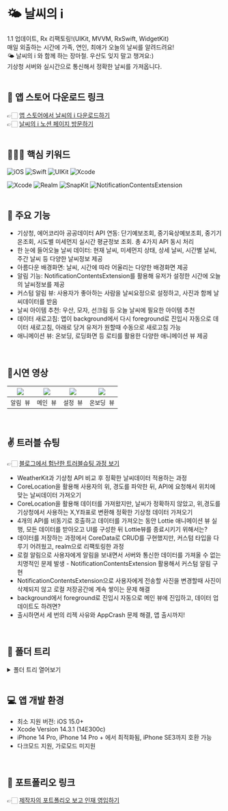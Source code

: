 # 🌤️ 날씨의 i
1.1 업데이트, Rx 리팩토링!(UIKit, MVVM, RxSwift, WidgetKit)<br>
매일 외출하는 시간에 가족, 연인, 최애가 오늘의 날씨를 알려드려요!<br>
🌤️ 날씨의 i 와 함께 하는 장마철. 우산도 잊지 말고 챙겨요:)<br>
기상청 서버와 실시간으로 통신해서 정확한 날씨를 가져옵니다.
<br>
<br>

## 🔗 앱 스토어 다운로드 링크
👉🏻 [앱 스토어에서 날씨의 i 다운로드하기](https://apps.apple.com/app/%EB%82%A0%EC%94%A8%EC%9D%98-i/id6458547520)<br>
👉🏻 [날씨의 i 노션 페이지 방문하기](https://bit.ly/weatherI)
<br>
<br>

## 🧑🏻‍💻 핵심 키워드

![iOS](https://img.shields.io/badge/iOS-000000?style=for-the-badge&logo=ios&logoColor=white)
![Swift](https://img.shields.io/badge/swift-F54A2A?style=for-the-badge&logo=swift&logoColor=white)
![UIKit](https://img.shields.io/badge/UIkit-2396F3?style=for-the-badge&logo=UIKit&logoColor=white)
![Xcode](https://img.shields.io/badge/Xcode-007ACC?style=for-the-badge&logo=Xcode&logoColor=white)

![Xcode](https://img.shields.io/badge/Xcode-007ACC?style=for-the-badge&logo=Xcode&logoColor=white)
![Realm](https://img.shields.io/badge/realm-39477F?style=for-the-badge&logo=Realm&logoColor=white)
![SnapKit](https://img.shields.io/badge/SnapKit-4285F4?style=for-the-badge&logo=SnapKit&logoColor=white)
![NotificationContentsExtension](https://img.shields.io/badge/NotificationContentsExtension-000000?style=for-the-badge&logo=NotificationContentsExtension&logoColor=white)
<br>
<br>

## 📌 주요 기능
- 기상청, 에어코리아 공공데이터 API 연동: 단기예보조회, 중기육상예보조회, 중기기온조회, 시도별 미세먼지 실시간 평균정보 조회. 총 4가지 API 동시 처리
- 한 눈에 들어오늘 날씨 데이터: 현재 날씨, 미세먼지 상태, 상세 날씨, 시간별 날씨, 주간 날씨 등 다양한 날씨정보 제공
- 아름다운 배경화면: 날씨, 시간에 따라 어울리는 다양한 배경화면 제공
- 알림 기능: NotificationContentsExtension를 활용해 유저가 설정한 시간에 오늘의 날씨정보를 제공
- 커스텀 알림 뷰: 사용자가 좋아하는 사람을 날씨요정으로 설정하고, 사진과 함께 날씨데이터를 받음
- 날씨 아이템 추천: 우산, 모자, 선크림 등 오늘 날씨에 필요한 아이템 추천
- 데이터 새로고침: 앱이 background에서 다시 foreground로 진입시 자동으로 데이터 새로고침, 아래로 당겨 유저가 원할때 수동으로 새로고침 가능
- 애니메이션 뷰: 온보딩, 로딩화면 등 로티를 활용한 다양한 애니메이션 뷰 제공 
<br>

## 📱시연 영상
|<img src="https://github.com/thekoon0456/WeatherI/assets/106993057/e1bb7999-bf0f-4772-85e4-f59359ffb8c2"></img>|<img src="https://github.com/thekoon0456/WeatherI/assets/106993057/dae01aa5-0718-4967-99ca-d3d7c4a896de"></img>|<img src="https://github.com/thekoon0456/WeatherI/assets/106993057/a5752520-fe81-4297-a212-0714ba47c654"></img>|<img src="https://github.com/thekoon0456/WeatherI/assets/106993057/71612a3b-3142-4f39-9797-80ec02c0c9a6"></img>|
|:-:|:-:|:-:|:-:|
|`알림 뷰`|`메인 뷰`|`설정 뷰`|`온보딩 뷰`|
<br>

## ✌️ 트러블 슈팅
👉🏻 [블로그에서 험난한 트러블슈팅 과정 보기](https://thekoon0456.tistory.com/category/UIKit%20Project)
- WeatherKit과 기상청 API 비교 후 정확한 날씨데이터 적용하는 과정
- CoreLocation을 활용해 사용자의 위, 경도를 파악한 뒤, API에 요청해서 위치에 맞는 날씨데이터 가져오기
- CoreLocation을 활용해 데이터를 가져왔지만, 날씨가 정확하지 않았고, 위,경도를 기상청에서 사용하는 X,Y좌표로 변환해 정확한 기상청 데이터 가져오기
- 4개의 API를 비동기로 호출하고 데이터를 가져오는 동안 Lottie 애니메이션 뷰 실행, 모든 데이터를 받아오고 UI를 구성한 뒤 Lottie뷰를 종료시키기 위해서는?
- 데이터를 저장하는 과정에서 CoreData로 CRUD를 구현했지만, 커스텀 타입을 다루기 어려웠고, realm으로 리팩토링한 과정
- 로컬 알림으로 사용자에게 알림을 보내면서 서버와 통신한 데이터를 가져올 수 없는 치명적인 문제 발생 - NotificationContentsExtension 활용해서 커스텀 알림 구현
- NotificationContentsExtension으로 사용자에게 전송할 사진을 변경할때 사진이 삭제되지 않고 로컬 저장공간에 계속 쌓이는 문제 해결
- background에서 foreground로 진입시 자동으로 메인 뷰에 진입하고, 데이터 업데이트도 하려면?
- 출시하면서 세 번의 리젝 사유와 AppCrash 문제 해결, 앱 출시까지!
<br>

## 📂 폴더 트리
<details>
<summary>폴더 트리 열어보기 </summary>
<div markdown=“1”>
<pre>
MVVM 패턴의 구조에 따라 Entity -> Respository -> Models -> Service -> ViewModels -> Views 의 단방향 데이터 흐름 구현
AlarmWeather/
├─ AppDelegate.swift
├─ SceneDelegate.swift
├─ ScaledImage.swift
├─ 📂 Entity/
│  ├─ WeatherEntity.swift
│  ├─ WeeklyWeatherEntity.swift
│  ├─ WeeklyWeatherTempEntity.swift
│  ├─ DustEntity.swift
│  ├─ HomeView.swift
│  └─ UserEntity.swift
│  
├─ 📂 Respository/
│  ├─ WeatherRepository.swift
│  ├─ WeeklyWeatherRepository.swift
│  ├─ WeeklyWeatherTempRepository.swift
│  └─ DustRepository.swift
│  
├─ 📂 Models/
│  ├─ WeatherModel.swift
│  ├─ WeeklyWeatherModel.swift
│  ├─ WeeklyWeatherTempModel.swift
│  └─ DustModel.swift
│  
├─ 📂 Service/
│  ├─ WeatherService.swift
│  ├─ WeeklyWeatherService.swift
│  ├─ WeeklyWeatherTempService.swift
│  ├─ DustService.swift
│  ├─ UserService.swift
│  ├─ LocationService.swift
│  └─ AlertService.swift
│  
├─ 📂 ViewModels/
│  ├─ HomeViewModel.swift
│  ├─ DustViewModel.swift
│  ├─ SettingProfileViewModel.swift
│  └─ TextFieldViewModel.swift
│ 
├─ 📂 Views/
│  ├─ WetherAndDustStackView.swift
│  ├─ TodayWeatherCell.swift
│  ├─ TodayDetailWeatherCell.swift
│  ├─ WeeklyWeatherCell.swift
│  ├─ SettingCell.swift
│  ├─ AlertTimeCell.swift
│  ├─ CustomTextField.swift
│  └─ SaveButton.swift
│  
├─ 📂 Controllers/
│  ├─ OnboardingViewController.swift
│  ├─ OnboardingContentViewController.swift
│  ├─ RootViewController.swift
│  ├─ HomeController.swift
│  ├─ WeatherController.swift
│  ├─ DustController.swift
│  ├─ SettingController.swift
│  ├─ UpdateSettingViewController.swift
│  └─ SettingAddAlertViewController.swift
│  
├─ 📂 Utils/
│  ├─ Constant.swift
│  └── Extention.swift
│  ├─ 📂 Lottie/
│  │  └─ loading.json
│  │  └─ location.json
│  │  └─ addUser.json
│  └──── notification.json
│  
└── 📂 NotificationContentsExtension/
</pre>
</div>
</details>
<br>

## 💻 앱 개발 환경

- 최소 지원 버전: iOS 15.0+
- Xcode Version 14.3.1 (14E300c)
- iPhone 14 Pro, iPhone 14 Pro + 에서 최적화됨, iPhone SE3까지 호환 가능
- 다크모드 지원, 가로모드 미지원
<br>

 ## 🔗 포트폴리오 링크
👉🏻 [제작자의 포트폴리오 보고 인재 영입하기](https://bit.ly/thekoonPortfolio)
<br>
